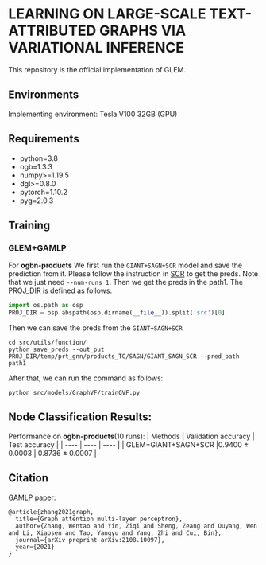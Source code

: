 # LEARNING ON LARGE-SCALE TEXT-ATTRIBUTED GRAPHS VIA VARIATIONAL INFERENCE
This repository is the official implementation of GLEM.

## Environments
Implementing environment: Tesla V100 32GB (GPU)
  
## Requirements
- python=3.8
- ogb=1.3.3
- numpy>=1.19.5
- dgl>=0.8.0
- pytorch=1.10.2
- pyg=2.0.3


## Training

### GLEM+GAMLP
For **ogbn-products**
We first run the `GIANT+SAGN+SCR` model and save the prediction from it.
Please follow the instruction in [SCR](https://github.com/THUDM/SCR/tree/main/ogbn-products) to get the preds.
Note that we just need `--num-runs 1`. Then we get the preds in the path1.
The PROJ_DIR is defined as follows: 
```python 
import os.path as osp
PROJ_DIR = osp.abspath(osp.dirname(__file__)).split('src')[0]
```
Then we can save the preds from the `GIANT+SAGN+SCR`
```
cd src/utils/function/
python save_preds --out_put  PROJ_DIR/temp/prt_gnn/products_TC/SAGN/GIANT_SAGN_SCR --pred_path path1
```

After that, we can run the command as follows:
``` 
python src/models/GraphVF/trainGVF.py 
```

## Node Classification Results:
Performance on **ogbn-products**(10 runs):
| Methods   | Validation accuracy  | Test accuracy  |
|  ----  | ----  |  ---- |
| GLEM+GIANT+SAGN+SCR |0.9400 ± 0.0003 | 0.8736 ± 0.0007 |

## Citation

GAMLP paper:
```
@article{zhang2021graph,
  title={Graph attention multi-layer perceptron},
  author={Zhang, Wentao and Yin, Ziqi and Sheng, Zeang and Ouyang, Wen and Li, Xiaosen and Tao, Yangyu and Yang, Zhi and Cui, Bin},
  journal={arXiv preprint arXiv:2108.10097},
  year={2021}
}
```
